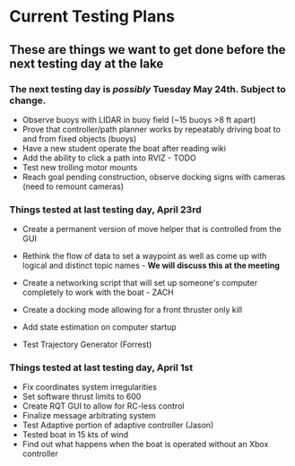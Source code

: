 # **Current Testing Plans**

## These are things we want to get done before the next testing day at the lake
### The next testing day is _possibly_ Tuesday May 24th. Subject to change.
* Observe buoys with LIDAR in buoy field (~15 buoys >8 ft apart)
* Prove that controller/path planner works by repeatably driving boat to and from fixed objects (buoys)
* Have a new student operate the boat after reading wiki
* Add the ability to click a path into RVIZ - TODO
* Test new trolling motor mounts
* Reach goal pending construction, observe docking signs with cameras (need to remount cameras)

### Things tested at last testing day, April 23rd
* Create a permanent version of move helper that is controlled from the GUI
* Rethink the flow of data to set a waypoint as well as come up with logical and distinct topic names - **We will discuss this at the meeting**
* Create a networking script that will set up someone's computer completely to work with the boat - ZACH
* Create a docking mode allowing for a front thruster only kill
* Add state estimation on computer startup

* Test Trajectory Generator (Forrest)

### Things tested at last testing day, April 1st
* Fix coordinates system irregularities
* Set software thrust limits to 600
* Create RQT GUI to allow for RC-less control
* Finalize message arbitrating system
* Test Adaptive portion of adaptive controller (Jason)
* Tested boat in 15 kts of wind
* Find out what happens when the boat is operated without an Xbox controller